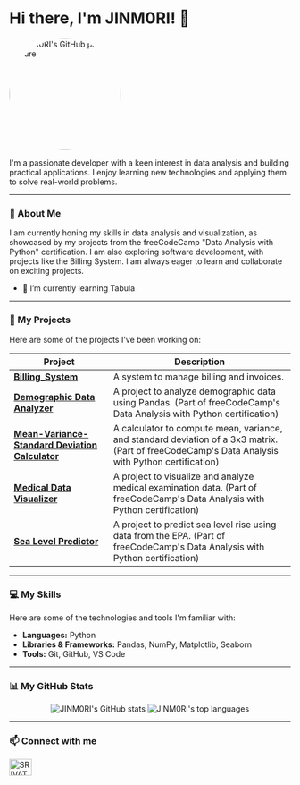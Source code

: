 # Hi there, I'm JINM0RI! 👋

<img src="https://avatars.githubusercontent.com/u/148421670?v=4" alt="JINM0RI's GitHub profile picture" width="200" height="200" style="border-radius:50%">

I'm a passionate developer with a keen interest in data analysis and building practical applications. I enjoy learning new technologies and applying them to solve real-world problems.

---

### 📝 About Me

I am currently honing my skills in data analysis and visualization, as showcased by my projects from the freeCodeCamp "Data Analysis with Python" certification. I am also exploring software development, with projects like the Billing System. I am always eager to learn and collaborate on exciting projects.

* 🌱 I’m currently learning Tabula

---

### 🚀 My Projects

Here are some of the projects I've been working on:

| Project                                                                                             | Description                                                                                                                                      |
| --------------------------------------------------------------------------------------------------- | ------------------------------------------------------------------------------------------------------------------------------------------------ |
| **[Billing_System](https://github.com/JINM0RI/Billing_System)** | A system to manage billing and invoices.                                                                                                         |
| **[Demographic Data Analyzer](https://github.com/JINM0RI/boilerplate-demographic-data-analyzer)** | A project to analyze demographic data using Pandas. (Part of freeCodeCamp's Data Analysis with Python certification)                           |
| **[Mean-Variance-Standard Deviation Calculator](https://github.com/JINM0RI/boilerplate-mean-variance-standard-deviation-calculator)** | A calculator to compute mean, variance, and standard deviation of a 3x3 matrix. (Part of freeCodeCamp's Data Analysis with Python certification) |
| **[Medical Data Visualizer](https://github.com/JINM0RI/boilerplate-medical-data-visualizer)** | A project to visualize and analyze medical examination data. (Part of freeCodeCamp's Data Analysis with Python certification)                  |
| **[Sea Level Predictor](https://github.com/JINM0RI/boilerplate-sea-level-predictor)** | A project to predict sea level rise using data from the EPA. (Part of freeCodeCamp's Data Analysis with Python certification)                      |

---

### 💻 My Skills

Here are some of the technologies and tools I'm familiar with:

* **Languages:** Python
* **Libraries & Frameworks:** Pandas, NumPy, Matplotlib, Seaborn
* **Tools:** Git, GitHub, VS Code

---

### 📊 My GitHub Stats

<p align="center">
  <img src="https://github-readme-stats.vercel.app/api?username=JINM0RI&show_icons=true&theme=radical" alt="JINM0RI's GitHub stats" />
  <img src="https://github-readme-stats.vercel.app/api/top-langs/?username=JINM0RI&layout=compact&theme=radical" alt="JINM0RI's top languages" />
</p>

---

### 📫 Connect with me

<p align="left">
<a href="[LINKEDIN](https://www.linkedin.com/in/srivathsan-raja/)" target="blank"><img align="center" src="https://raw.githubusercontent.com/rahuldkjain/github-profile-readme-generator/master/src/images/icons/Social/linked-in-alt.svg" alt="SRIVATHSAN RAJA" height="30" width="40" /></a>

</p>
